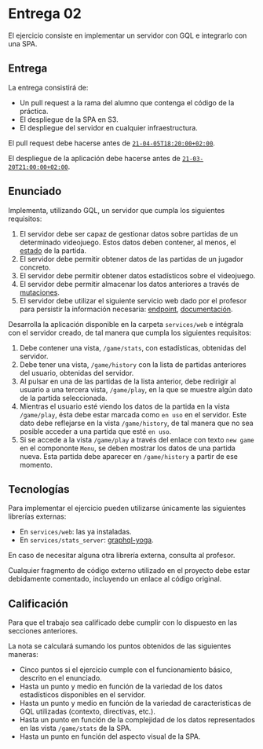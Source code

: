 # Entrega 02

El ejercicio consiste en implementar un servidor con GQL e integrarlo con una SPA.

## Entrega

La entrega consistirá de:

- Un pull request a la rama del alumno que contenga el código de la práctica.
- El despliegue de la SPA en S3.
- El despliegue del servidor en cualquier infraestructura.

El pull request debe hacerse antes de [`21-04-05T18:20:00+02:00`](https://en.wikipedia.org/wiki/ISO_8601#Combined_date_and_time_representations).

El despliegue de la aplicación debe hacerse antes de [`21-03-20T21:00:00+02:00`](https://en.wikipedia.org/wiki/ISO_8601#Combined_date_and_time_representations).

## Enunciado

Implementa, utilizando GQL, un servidor que cumpla los siguientes requisitos:

1. El servidor debe ser capaz de gestionar datos sobre partidas de un determinado videojuego. Estos datos deben contener, al menos, el [estado](<https://en.wikipedia.org/wiki/State_(computer_science)#Program_state>) de la partida.
1. El servidor debe permitir obtener datos de las partidas de un jugador concreto.
1. El servidor debe permitir obtener datos estadísticos sobre el videojuego.
1. El servidor debe permitir almacenar los datos anteriores a través de [mutaciones](https://graphql.org/learn/queries/#mutations).
1. El servidor debe utilizar el siguiente servicio web dado por el profesor para persistir la información necesaria: [endpoint](https://0qh9zi3q9g.execute-api.eu-west-1.amazonaws.com/development), [documentación](https://github.com/gmunguia/persistence-service/).

Desarrolla la aplicación disponible en la carpeta `services/web` e intégrala con el servidor creado, de tal manera que cumpla los siguientes requisitos:

1. Debe contener una vista, `/game/stats`, con estadísticas, obtenidas del servidor.
1. Debe tener una vista, `/game/history` con la lista de partidas anteriores del usuario, obtenidas del servidor.
1. Al pulsar en una de las partidas de la lista anterior, debe redirigir al usuario a una tercera vista, `/game/play`, en la que se muestre algún dato de la partida seleccionada.
1. Mientras el usuario esté viendo los datos de la partida en la vista `/game/play`, ésta debe estar marcada como `en uso` en el servidor. Este dato debe reflejarse en la vista `/game/history`, de tal manera que no sea posible acceder a una partida que esté `en uso`.
1. Si se accede a la vista `/game/play` a través del enlace con texto `new game` en el compononte `Menu`, se deben mostrar los datos de una partida nueva. Esta partida debe aparecer en `/game/history` a partir de ese momento.

## Tecnologías

Para implementar el ejercicio pueden utilizarse únicamente las siguientes librerías externas:

- En `services/web`: las ya instaladas.
- En `services/stats_server`: [graphql-yoga](https://github.com/prisma-labs/graphql-yoga).

En caso de necesitar alguna otra librería externa, consulta al profesor.

Cualquier fragmento de código externo utilizado en el proyecto debe estar debidamente comentado, incluyendo un enlace al código original.

## Calificación

Para que el trabajo sea calificado debe cumplir con lo dispuesto en las secciones anteriores.

La nota se calculará sumando los puntos obtenidos de las siguientes maneras:

- Cinco puntos si el ejercicio cumple con el funcionamiento básico, descrito en el enunciado.
- Hasta un punto y medio en función de la variedad de los datos estadísticos disponibles en el servidor.
- Hasta un punto y medio en función de la variedad de caracteristicas de GQL utilizadas (contexto, directivas, etc.).
- Hasta un punto en función de la complejidad de los datos representados en las vista `/game/stats` de la SPA.
- Hasta un punto en función del aspecto visual de la SPA.
